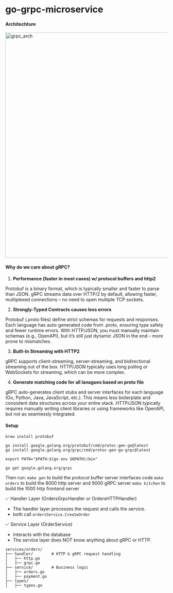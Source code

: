 # go-grpc-microservice

#### Architechture
<img width="701" alt="grpc_arch" src="https://github.com/user-attachments/assets/0b15cf03-5cb5-467f-9ff6-09d66f638d94" />

#### Why do we care about gRPC?

1. **Performance (faster in most cases) w/ protocol buffers and http2**
   
Protobuf is a binary format, which is typically smaller and faster to parse than JSON.
gRPC streams data over HTTP/2 by default, allowing faster, multiplexed connections – no need to open multiple TCP sockets.
  
2. **Strongly-Typed Contracts causes less errors**
   
Protobuf (.proto files) define strict schemas for requests and responses.
Each language has auto-generated code from .proto, ensuring type safety and fewer runtime errors.
With HTTP/JSON, you must manually maintain schemas (e.g., OpenAPI), but it’s still just dynamic JSON in the end – more prone to mismatches.

  
3. **Built-In Streaming with HTTP2**
   
gRPC supports client-streaming, server-streaming, and bidirectional streaming out of the box.
HTTP/JSON typically uses long polling or WebSockets for streaming, which can be more complex.
  
4. **Generate matching code for all lanagues based on proto file**
   
gRPC auto-generates client stubs and server interfaces for each language (Go, Python, Java, JavaScript, etc.).
This means less boilerplate and consistent data structures across your entire stack.
HTTP/JSON typically requires manually writing client libraries or using frameworks like OpenAPI, but not as seamlessly integrated.

#### Setup
```
brew install protobuf
```

```
go install google.golang.org/protobuf/cmd/protoc-gen-go@latest
go install google.golang.org/grpc/cmd/protoc-gen-go-grpc@latest
```

```
export PATH="$PATH:$(go env GOPATH)/bin"
```

```
go get google.golang.org/grpc
```

Then run:
`make gen` to build the protocol buffer server interfaces code
`make orders` to build the 8000 http server and 9000 gRPC server
`make kitchen` to build the 1000 http frontend server

✅ Handler Layer (OrdersGrpcHandler or OrdersHTTPHandler)
- The handler layer processes the request and calls the service.
- both call `ordersService.CreateOrder`

✅ Service Layer (OrderService)
- interacts with the database
- The service layer does NOT know anything about gRPC or HTTP.

```
services/orders/
├── handler/        # HTTP & gRPC request handling
│   ├── http.go
│   ├── grpc.go
├── service/        # Business logic
│   ├── orders.go
│   ├── payment.go  
├── types/         
│   ├── types.go
```



